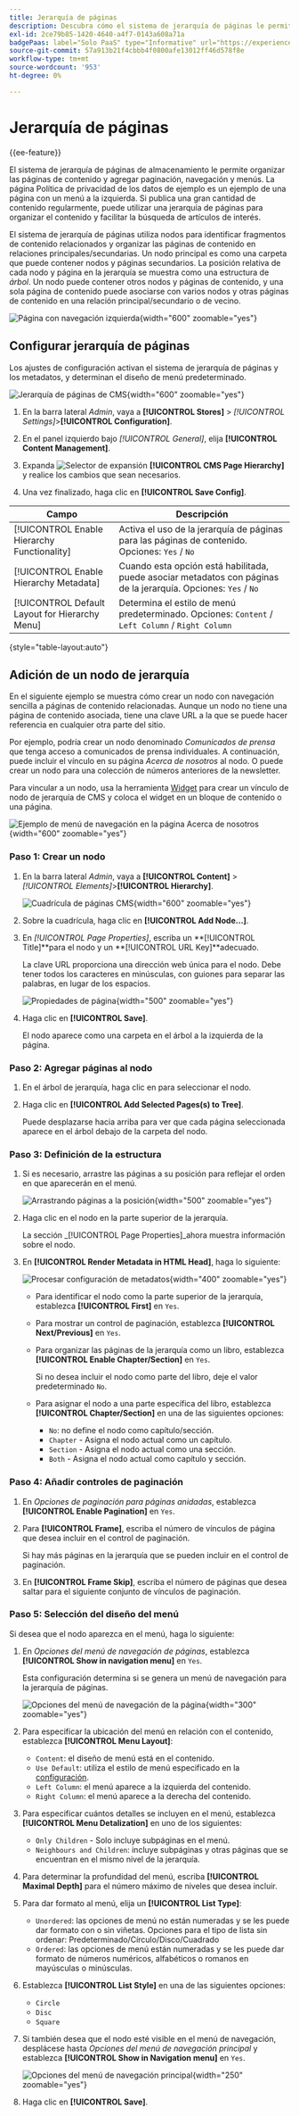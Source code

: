 ```yaml
---
title: Jerarquía de páginas
description: Descubra cómo el sistema de jerarquía de páginas le permite organizar las páginas de contenido y agregar paginación, navegación y menús.
exl-id: 2ce79b85-1420-4640-a4f7-0143a608a71a
badgePaas: label="Solo PaaS" type="Informative" url="https://experienceleague.adobe.com/en/docs/commerce/user-guides/product-solutions" tooltip="Se aplica solo a proyectos de Adobe Commerce en la nube (infraestructura PaaS administrada por Adobe) y a proyectos locales."
source-git-commit: 57a913b21f4cbbb4f0800afe13012ff46d578f8e
workflow-type: tm+mt
source-wordcount: '953'
ht-degree: 0%

---
```


# Jerarquía de páginas

{{ee-feature}}

El sistema de jerarquía de páginas de almacenamiento le permite organizar las páginas de contenido y agregar paginación, navegación y menús. La página Política de privacidad de los datos de ejemplo es un ejemplo de una página con un menú a la izquierda. Si publica una gran cantidad de contenido regularmente, puede utilizar una jerarquía de páginas para organizar el contenido y facilitar la búsqueda de artículos de interés.

El sistema de jerarquía de páginas utiliza nodos para identificar fragmentos de contenido relacionados y organizar las páginas de contenido en relaciones principales/secundarias. Un nodo principal es como una carpeta que puede contener nodos y páginas secundarios. La posición relativa de cada nodo y página en la jerarquía se muestra como una estructura de _árbol_. Un nodo puede contener otros nodos y páginas de contenido, y una sola página de contenido puede asociarse con varios nodos y otras páginas de contenido en una relación principal/secundario o de vecino.

![Página con navegación izquierda](./assets/storefront-privacy-policy.png){width="600" zoomable="yes"}

## Configurar jerarquía de páginas

Los ajustes de configuración activan el sistema de jerarquía de páginas y los metadatos, y determinan el diseño de menú predeterminado.

![Jerarquía de páginas de CMS](./assets/content-management-cms-page-hierarchy.png){width="600" zoomable="yes"}

1. En la barra lateral _Admin_, vaya a **[!UICONTROL Stores]** > _[!UICONTROL Settings]_>**[!UICONTROL Configuration]**.

1. En el panel izquierdo bajo _[!UICONTROL General]_, elija **[!UICONTROL Content Management]**.

1. Expanda ![Selector de expansión](../assets/icon-display-expand.png) **[!UICONTROL CMS Page Hierarchy]** y realice los cambios que sean necesarios.

1. Una vez finalizado, haga clic en **[!UICONTROL Save Config]**.

| Campo | Descripción |
|--- |--- |
| [!UICONTROL Enable Hierarchy Functionality] | Activa el uso de la jerarquía de páginas para las páginas de contenido. Opciones: `Yes` / `No` |
| [!UICONTROL Enable Hierarchy Metadata] | Cuando esta opción está habilitada, puede asociar metadatos con páginas de la jerarquía. Opciones: `Yes` / `No` |
| [!UICONTROL Default Layout for Hierarchy Menu] | Determina el estilo de menú predeterminado. Opciones: `Content` / `Left Column` / `Right Column` |

{style="table-layout:auto"}

## Adición de un nodo de jerarquía

En el siguiente ejemplo se muestra cómo crear un nodo con navegación sencilla a páginas de contenido relacionadas. Aunque un nodo no tiene una página de contenido asociada, tiene una clave URL a la que se puede hacer referencia en cualquier otra parte del sitio.

Por ejemplo, podría crear un nodo denominado _Comunicados de prensa_ que tenga acceso a comunicados de prensa individuales. A continuación, puede incluir el vínculo en su página _Acerca de nosotros_ al nodo. O puede crear un nodo para una colección de números anteriores de la newsletter.

Para vincular a un nodo, usa la herramienta [Widget](widgets.md) para crear un vínculo de nodo de jerarquía de CMS y coloca el widget en un bloque de contenido o una página.

![Ejemplo de menú de navegación en la página Acerca de nosotros](./assets/page-navigation-storefront.png){width="600" zoomable="yes"}

### Paso 1: Crear un nodo

1. En la barra lateral _Admin_, vaya a **[!UICONTROL Content]** > _[!UICONTROL Elements]_>**[!UICONTROL Hierarchy]**.

   ![Cuadrícula de páginas CMS](./assets/page-hierarchy-cms-pages.png){width="600" zoomable="yes"}

1. Sobre la cuadrícula, haga clic en **[!UICONTROL Add Node...]**.

1. En _[!UICONTROL Page Properties]_, escriba un **[!UICONTROL Title]**para el nodo y un **[!UICONTROL URL Key]**adecuado.

   La clave URL proporciona una dirección web única para el nodo. Debe tener todos los caracteres en minúsculas, con guiones para separar las palabras, en lugar de los espacios.

   ![Propiedades de página](./assets/page-hierarchy-add-node-page-properties.png){width="500" zoomable="yes"}

1. Haga clic en **[!UICONTROL Save]**.

   El nodo aparece como una carpeta en el árbol a la izquierda de la página.

### Paso 2: Agregar páginas al nodo

1. En el árbol de jerarquía, haga clic en para seleccionar el nodo.

1. Haga clic en **[!UICONTROL Add Selected Pages(s) to Tree]**.

   Puede desplazarse hacia arriba para ver que cada página seleccionada aparece en el árbol debajo de la carpeta del nodo.

### Paso 3: Definición de la estructura

1. Si es necesario, arrastre las páginas a su posición para reflejar el orden en que aparecerán en el menú.

   ![Arrastrando páginas a la posición](./assets/page-hierarchy-drag-to-position.png){width="500" zoomable="yes"}

1. Haga clic en el nodo en la parte superior de la jerarquía.

   La sección _[!UICONTROL Page Properties]_ahora muestra información sobre el nodo.

1. En **[!UICONTROL Render Metadata in HTML Head]**, haga lo siguiente:

   ![Procesar configuración de metadatos](./assets/page-hierarchy-render-metadata.png){width="400" zoomable="yes"}

   - Para identificar el nodo como la parte superior de la jerarquía, establezca **[!UICONTROL First]** en `Yes`.

   - Para mostrar un control de paginación, establezca **[!UICONTROL Next/Previous]** en `Yes`.

   - Para organizar las páginas de la jerarquía como un libro, establezca **[!UICONTROL Enable Chapter/Section]** en `Yes`.

     Si no desea incluir el nodo como parte del libro, deje el valor predeterminado `No`.

   - Para asignar el nodo a una parte específica del libro, establezca **[!UICONTROL Chapter/Section]** en una de las siguientes opciones:

      - `No`: no define el nodo como capítulo/sección.
      - `Chapter` - Asigna el nodo actual como un capítulo.
      - `Section` - Asigna el nodo actual como una sección.
      - `Both` - Asigna el nodo actual como capítulo y sección.

### Paso 4: Añadir controles de paginación

1. En _Opciones de paginación para páginas anidadas_, establezca **[!UICONTROL Enable Pagination]** en `Yes`.

1. Para **[!UICONTROL Frame]**, escriba el número de vínculos de página que desea incluir en el control de paginación.

   Si hay más páginas en la jerarquía que se pueden incluir en el control de paginación.

1. En **[!UICONTROL Frame Skip]**, escriba el número de páginas que desea saltar para el siguiente conjunto de vínculos de paginación.

### Paso 5: Selección del diseño del menú

Si desea que el nodo aparezca en el menú, haga lo siguiente:

1. En _Opciones del menú de navegación de páginas_, establezca **[!UICONTROL Show in navigation menu]** en `Yes`.

   Esta configuración determina si se genera un menú de navegación para la jerarquía de páginas.

   ![Opciones del menú de navegación de la página](./assets/page-hierarchy-page-navigation-menu-options.png){width="300" zoomable="yes"}

1. Para especificar la ubicación del menú en relación con el contenido, establezca **[!UICONTROL Menu Layout]**:

   - `Content`: el diseño de menú está en el contenido.
   - `Use Default`: utiliza el estilo de menú especificado en la [configuración](../configuration-reference/general/content-management.md).
   - `Left Column`: el menú aparece a la izquierda del contenido.
   - `Right Column`: el menú aparece a la derecha del contenido.

1. Para especificar cuántos detalles se incluyen en el menú, establezca **[!UICONTROL Menu Detalization]** en uno de los siguientes:

   - `Only Children` - Solo incluye subpáginas en el menú.
   - `Neighbours and Children`: incluye subpáginas y otras páginas que se encuentran en el mismo nivel de la jerarquía.

1. Para determinar la profundidad del menú, escriba **[!UICONTROL Maximal Depth]** para el número máximo de niveles que desea incluir.

1. Para dar formato al menú, elija un **[!UICONTROL List Type]**:

   - `Unordered`: las opciones de menú no están numeradas y se les puede dar formato con o sin viñetas. Opciones para el tipo de lista sin ordenar: Predeterminado/Círculo/Disco/Cuadrado
   - `Ordered`: las opciones de menú están numeradas y se les puede dar formato de números numéricos, alfabéticos o romanos en mayúsculas o minúsculas.

1. Establezca **[!UICONTROL List Style]** en una de las siguientes opciones:

   - `Circle`
   - `Disc`
   - `Square`

1. Si también desea que el nodo esté visible en el menú de navegación, desplácese hasta _Opciones del menú de navegación principal_ y establezca **[!UICONTROL Show in Navigation menu]** en `Yes`.

   ![Opciones del menú de navegación principal](./assets/page-hierarchy-main-navigation-menu-options.png){width="250" zoomable="yes"}

1. Haga clic en **[!UICONTROL Save]**.
